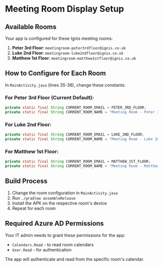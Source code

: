# Meeting Room Display Setup

## Available Rooms

Your app is configured for these Ignis meeting rooms:

1. **Peter 3rd Floor**: `meetingroom-peter3rdfloor@ignis.co.uk`
2. **Luke 2nd Floor**: `meetingroom-luke2ndfloor@ignis.co.uk`  
3. **Matthew 1st Floor**: `meetingroom-matthew1stfloor@ignis.co.uk`

## How to Configure for Each Room

In `MainActivity.java` (lines 35-36), change these constants:

### For Peter 3rd Floor (Current Default):
```java
private static final String CURRENT_ROOM_EMAIL = PETER_3RD_FLOOR;
private static final String CURRENT_ROOM_NAME = "Meeting Room - Peter 3rd Floor";
```

### For Luke 2nd Floor:
```java
private static final String CURRENT_ROOM_EMAIL = LUKE_2ND_FLOOR;
private static final String CURRENT_ROOM_NAME = "Meeting Room - Luke 2nd Floor";
```

### For Matthew 1st Floor:
```java
private static final String CURRENT_ROOM_EMAIL = MATTHEW_1ST_FLOOR;
private static final String CURRENT_ROOM_NAME = "Meeting Room - Matthew 1st Floor";
```

## Build Process

1. Change the room configuration in `MainActivity.java`
2. Run `./gradlew assembleRelease`
3. Install the APK on the respective room's device
4. Repeat for each room

## Required Azure AD Permissions

Your IT admin needs to grant these permissions for the app:
- `Calendars.Read` - to read room calendars
- `User.Read` - for authentication

The app will authenticate and read from the specific room's calendar.